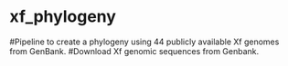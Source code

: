 # xf_phylogeny
#Pipeline to create a phylogeny using 44 publicly available Xf genomes from GenBank.
#Download Xf genomic sequences from Genbank.
